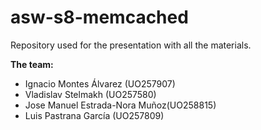 # asw-s8-memcached
Repository used for the presentation with all the materials.

**The team:**

* Ignacio Montes Álvarez (UO257907)
* Vladislav Stelmakh (UO257580)
* Jose Manuel Estrada-Nora Muñoz(UO258815)
* Luis Pastrana García (UO257809)